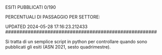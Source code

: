 ESITI PUBBLICATI 0/190 

PERCENTUALI DI PASSAGGIO PER SETTORE:

UPDATED 2024-05-28 17:16:23.212433
###################################################### 

Si tratta di un semplice script in python per controllare quando sono pubblicati gli esiti (ASN 2021, sesto quadrimestre).


